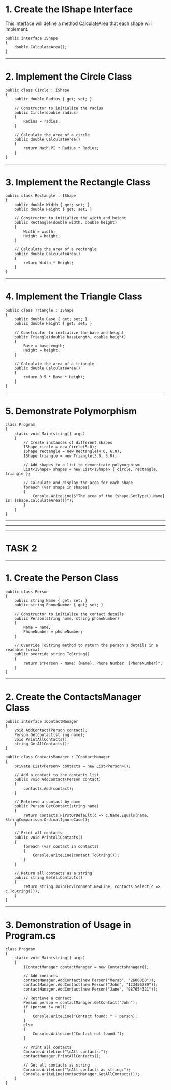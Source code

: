 # 1. Create the IShape Interface
This interface will define a method CalculateArea that each shape will implement.
```
public interface IShape
{
    double CalculateArea();
}
```
---------------------------------------------------------------------------------------------------------------------------------------------------------------------------------------------------------------------------------
# 2. Implement the Circle Class

```
public class Circle : IShape
{
    public double Radius { get; set; }

    // Constructor to initialize the radius
    public Circle(double radius)
    {
        Radius = radius;
    }

    // Calculate the area of a circle
    public double CalculateArea()
    {
        return Math.PI * Radius * Radius;
    }
}
```
---------------------------------------------------------------------------------------------------------------------------------------------------------------------------------------------------------------------------------

# 3. Implement the Rectangle Class
```
public class Rectangle : IShape
{
    public double Width { get; set; }
    public double Height { get; set; }

    // Constructor to initialize the width and height
    public Rectangle(double width, double height)
    {
        Width = width;
        Height = height;
    }

    // Calculate the area of a rectangle
    public double CalculateArea()
    {
        return Width * Height;
    }
}
```
---------------------------------------------------------------------------------------------------------------------------------------------------------------------------------------------------------------------------------
# 4. Implement the Triangle Class
```
public class Triangle : IShape
{
    public double Base { get; set; }
    public double Height { get; set; }

    // Constructor to initialize the base and height
    public Triangle(double baseLength, double height)
    {
        Base = baseLength;
        Height = height;
    }

    // Calculate the area of a triangle
    public double CalculateArea()
    {
        return 0.5 * Base * Height;
    }
}
```
---------------------------------------------------------------------------------------------------------------------------------------------------------------------------------------------------------------------------------
# 5. Demonstrate Polymorphism
```
class Program
{
    static void Main(string[] args)
    {
        // Create instances of different shapes
        IShape circle = new Circle(5.0);
        IShape rectangle = new Rectangle(4.0, 6.0);
        IShape triangle = new Triangle(3.0, 5.0);

        // Add shapes to a list to demonstrate polymorphism
        List<IShape> shapes = new List<IShape> { circle, rectangle, triangle };

        // Calculate and display the area for each shape
        foreach (var shape in shapes)
        {
            Console.WriteLine($"The area of the {shape.GetType().Name} is: {shape.CalculateArea()}");
        }
    }
}
```
---------------------------------------------------------------------------------------------------------------------------------------------------------------------------------------------------------------------------------
---------------------------------------------------------------------------------------------------------------------------------------------------------------------------------------------------------------------------------
---------------------------------------------------------------------------------------------------------------------------------------------------------------------------------------------------------------------------------
# TASK 2
---------------------------------------------------------------------------------------------------------------------------------------------------------------------------------------------------------------------------------
# 1. Create the Person Class
```
public class Person
{
    public string Name { get; set; }
    public string PhoneNumber { get; set; }

    // Constructor to initialize the contact details
    public Person(string name, string phoneNumber)
    {
        Name = name;
        PhoneNumber = phoneNumber;
    }

    // Override ToString method to return the person's details in a readable format
    public override string ToString()
    {
        return $"Person - Name: {Name}, Phone Number: {PhoneNumber}";
    }
}
```
---------------------------------------------------------------------------------------------------------------------------------------------------------------------------------------------------------------------------------
# 2. Create the ContactsManager Class

```
public interface IContactManager
{
    void AddContact(Person contact);
    Person GetContact(string name);
    void PrintAllContacts();
    string GetAllContacts();
}

public class ContactsManager : IContactManager
{
    private List<Person> contacts = new List<Person>();

    // Add a contact to the contacts list
    public void AddContact(Person contact)
    {
        contacts.Add(contact);
    }

    // Retrieve a contact by name
    public Person GetContact(string name)
    {
        return contacts.FirstOrDefault(c => c.Name.Equals(name, StringComparison.OrdinalIgnoreCase));
    }

    // Print all contacts
    public void PrintAllContacts()
    {
        foreach (var contact in contacts)
        {
            Console.WriteLine(contact.ToString());
        }
    }

    // Return all contacts as a string
    public string GetAllContacts()
    {
        return string.Join(Environment.NewLine, contacts.Select(c => c.ToString()));
    }
}
```

---------------------------------------------------------------------------------------------------------------------------------------------------------------------------------------------------------------------------------
# 3. Demonstration of Usage in Program.cs
```
class Program
{
    static void Main(string[] args)
    {
        IContactManager contactManager = new ContactsManager();

        // Add contacts
        contactManager.AddContact(new Person("Merab", "2606060"));
        contactManager.AddContact(new Person("John", "123456789"));
        contactManager.AddContact(new Person("Jane", "987654321"));

        // Retrieve a contact
        Person person = contactManager.GetContact("John");
        if (person != null)
        {
            Console.WriteLine("Contact found: " + person);
        }
        else
        {
            Console.WriteLine("Contact not found.");
        }

        // Print all contacts
        Console.WriteLine("\nAll contacts:");
        contactManager.PrintAllContacts();

        // Get all contacts as string
        Console.WriteLine("\nAll contacts as string:");
        Console.WriteLine(contactManager.GetAllContacts());
    }
}
```

